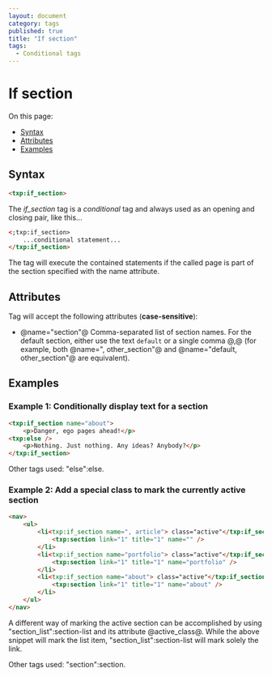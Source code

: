 ```yaml
---
layout: document
category: tags
published: true
title: "If section"
tags:
  - Conditional tags
---
```


# If section

On this page:

* [Syntax](#user-content-syntax)
* [Attributes](#user-content-attributes)
* [Examples](#user-content-examples)

## Syntax

```html
<txp:if_section>
```

The *if_section* tag is a _conditional_ tag and always used as an opening and closing pair, like this...

```html
<;txp:if_section>
    ...conditional statement...
</txp:if_section>
```

The tag will execute the contained statements if the called page is part of the section specified with the name attribute.

## Attributes

Tag will accept the following attributes (**case-sensitive**):

* @name="section"@
Comma-separated list of section names. For the default section, either use the text `default` or a single comma @,@ (for example, both @name=", other_section"@ and @name="default, other_section"@ are equivalent).

## Examples

### Example 1: Conditionally display text for a section

```html
<txp:if_section name="about">
    <p>Danger, ego pages ahead!</p>
<txp:else />
    <p>Nothing. Just nothing. Any ideas? Anybody?</p>
</txp:if_section>
```

Other tags used: "else":else.

### Example 2: Add a special class to mark the currently active section

```html
<nav>
    <ul>
        <li<txp:if_section name=", article"> class="active"</txp:if_section>>
            <txp:section link="1" title="1" name="" />
        </li>
        <li<txp:if_section name="portfolio"> class="active"</txp:if_section>>
            <txp:section link="1" title="1" name="portfolio" />
        </li>
        <li<txp:if_section name="about"> class="active"</txp:if_section>>
            <txp:section link="1" title="1" name="about" />
        </li>
    </ul>
</nav>
```

A different way of marking the active section can be accomplished by using "section_list":section-list and its attribute @active_class@. While the above snippet will mark the list item, "section_list":section-list will mark solely the link.

Other tags used: "section":section.
